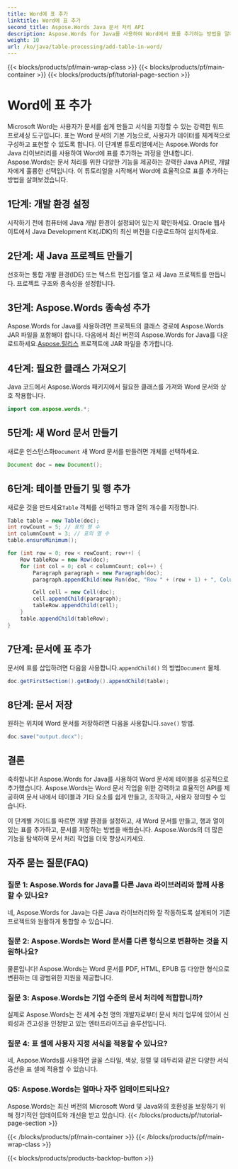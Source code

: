 ```yaml
---
title: Word에 표 추가
linktitle: Word에 표 추가
second_title: Aspose.Words Java 문서 처리 API
description: Aspose.Words for Java를 사용하여 Word에서 표를 추가하는 방법을 알아보세요. Word 문서에서 쉽게 잘 포맷된 표를 생성하세요.
weight: 10
url: /ko/java/table-processing/add-table-in-word/
---
```


{{< blocks/products/pf/main-wrap-class >}}
{{< blocks/products/pf/main-container >}}
{{< blocks/products/pf/tutorial-page-section >}}

# Word에 표 추가


Microsoft Word는 사용자가 문서를 쉽게 만들고 서식을 지정할 수 있는 강력한 워드 프로세싱 도구입니다. 표는 Word 문서의 기본 기능으로, 사용자가 데이터를 체계적으로 구성하고 표현할 수 있도록 합니다. 이 단계별 튜토리얼에서는 Aspose.Words for Java 라이브러리를 사용하여 Word에 표를 추가하는 과정을 안내합니다. Aspose.Words는 문서 처리를 위한 다양한 기능을 제공하는 강력한 Java API로, 개발자에게 훌륭한 선택입니다. 이 튜토리얼을 시작해서 Word에 효율적으로 표를 추가하는 방법을 살펴보겠습니다.


## 1단계: 개발 환경 설정

시작하기 전에 컴퓨터에 Java 개발 환경이 설정되어 있는지 확인하세요. Oracle 웹사이트에서 Java Development Kit(JDK)의 최신 버전을 다운로드하여 설치하세요.

## 2단계: 새 Java 프로젝트 만들기

선호하는 통합 개발 환경(IDE) 또는 텍스트 편집기를 열고 새 Java 프로젝트를 만듭니다. 프로젝트 구조와 종속성을 설정합니다.

## 3단계: Aspose.Words 종속성 추가

 Aspose.Words for Java를 사용하려면 프로젝트의 클래스 경로에 Aspose.Words JAR 파일을 포함해야 합니다. 다음에서 최신 버전의 Aspose.Words for Java를 다운로드하세요.[Aspose.릴리스](https://releases.aspose.com/words/java) 프로젝트에 JAR 파일을 추가합니다.

## 4단계: 필요한 클래스 가져오기

Java 코드에서 Aspose.Words 패키지에서 필요한 클래스를 가져와 Word 문서와 상호 작용합니다.

```java
import com.aspose.words.*;
```

## 5단계: 새 Word 문서 만들기

 새로운 인스턴스화`Document` 새 Word 문서를 만들려면 개체를 선택하세요.

```java
Document doc = new Document();
```

## 6단계: 테이블 만들기 및 행 추가

 새로운 것을 만드세요`Table` 객체를 선택하고 행과 열의 개수를 지정합니다.

```java
Table table = new Table(doc);
int rowCount = 5; // 표의 행 수
int columnCount = 3; // 표의 열 수
table.ensureMinimum();

for (int row = 0; row < rowCount; row++) {
    Row tableRow = new Row(doc);
    for (int col = 0; col < columnCount; col++) {
        Paragraph paragraph = new Paragraph(doc);
        paragraph.appendChild(new Run(doc, "Row " + (row + 1) + ", Column " + (col + 1)));

        Cell cell = new Cell(doc);
        cell.appendChild(paragraph);
        tableRow.appendChild(cell);
    }
    table.appendChild(tableRow);
}
```

## 7단계: 문서에 표 추가

 문서에 표를 삽입하려면 다음을 사용합니다.`appendChild()` 의 방법`Document` 물체.

```java
doc.getFirstSection().getBody().appendChild(table);
```

## 8단계: 문서 저장

원하는 위치에 Word 문서를 저장하려면 다음을 사용합니다.`save()` 방법.

```java
doc.save("output.docx");
```

## 결론

축하합니다! Aspose.Words for Java를 사용하여 Word 문서에 테이블을 성공적으로 추가했습니다. Aspose.Words는 Word 문서 작업을 위한 강력하고 효율적인 API를 제공하여 문서 내에서 테이블과 기타 요소를 쉽게 만들고, 조작하고, 사용자 정의할 수 있습니다.

이 단계별 가이드를 따르면 개발 환경을 설정하고, 새 Word 문서를 만들고, 행과 열이 있는 표를 추가하고, 문서를 저장하는 방법을 배웠습니다. Aspose.Words의 더 많은 기능을 탐색하여 문서 처리 작업을 더욱 향상시키세요.

## 자주 묻는 질문(FAQ)

### 질문 1: Aspose.Words for Java를 다른 Java 라이브러리와 함께 사용할 수 있나요?

네, Aspose.Words for Java는 다른 Java 라이브러리와 잘 작동하도록 설계되어 기존 프로젝트와 원활하게 통합할 수 있습니다.

### 질문 2: Aspose.Words는 Word 문서를 다른 형식으로 변환하는 것을 지원하나요?

물론입니다! Aspose.Words는 Word 문서를 PDF, HTML, EPUB 등 다양한 형식으로 변환하는 데 광범위한 지원을 제공합니다.

### 질문 3: Aspose.Words는 기업 수준의 문서 처리에 적합합니까?

실제로 Aspose.Words는 전 세계 수천 명의 개발자로부터 문서 처리 업무에 있어서 신뢰성과 견고성을 인정받고 있는 엔터프라이즈급 솔루션입니다.

### 질문 4: 표 셀에 사용자 지정 서식을 적용할 수 있나요?

네, Aspose.Words를 사용하면 글꼴 스타일, 색상, 정렬 및 테두리와 같은 다양한 서식 옵션을 표 셀에 적용할 수 있습니다.

### Q5: Aspose.Words는 얼마나 자주 업데이트되나요?

Aspose.Words는 최신 버전의 Microsoft Word 및 Java와의 호환성을 보장하기 위해 정기적인 업데이트와 개선을 받고 있습니다.
{{< /blocks/products/pf/tutorial-page-section >}}

{{< /blocks/products/pf/main-container >}}
{{< /blocks/products/pf/main-wrap-class >}}

{{< blocks/products/products-backtop-button >}}
